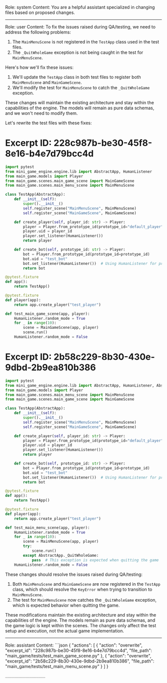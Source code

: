 Role: system
Content: You are a helpful assistant specialized in changing files based on proposed changes.
__________________
Role: user
Content: To fix the issues raised during QA/testing, we need to address the following problems:

1. The `MainMenuScene` is not registered in the `TestApp` class used in the test files.
2. The `_QuitWholeGame` exception is not being caught in the test for `MainMenuScene`.

Here's how we'll fix these issues:

1. We'll update the `TestApp` class in both test files to register both `MainMenuScene` and `MainGameScene`.
2. We'll modify the test for `MainMenuScene` to catch the `_QuitWholeGame` exception.

These changes will maintain the existing architecture and stay within the capabilities of the engine. The models will remain as pure data schemas, and we won't need to modify them.

Let's rewrite the test files with these fixes:

# Excerpt ID: 228c987b-be30-45f8-8e16-b4e7d79bcc4d
```python main_game/tests/test_main_game_scene.py
import pytest
from mini_game_engine.engine.lib import AbstractApp, HumanListener
from main_game.models import Player
from main_game.scenes.main_game_scene import MainGameScene
from main_game.scenes.main_menu_scene import MainMenuScene

class TestApp(AbstractApp):
    def __init__(self):
        super().__init__()
        self.register_scene("MainMenuScene", MainMenuScene)
        self.register_scene("MainGameScene", MainGameScene)

    def create_player(self, player_id: str) -> Player:
        player = Player.from_prototype_id(prototype_id="default_player")
        player.uid = player_id
        player.set_listener(HumanListener())
        return player

    def create_bot(self, prototype_id: str) -> Player:
        bot = Player.from_prototype_id(prototype_id=prototype_id)
        bot.uid = "test_bot"
        bot.set_listener(HumanListener())  # Using HumanListener for predictability in tests
        return bot

@pytest.fixture
def app():
    return TestApp()

@pytest.fixture
def player(app):
    return app.create_player("test_player")

def test_main_game_scene(app, player):
    HumanListener.random_mode = True
    for _ in range(10):
        scene = MainGameScene(app, player)
        scene.run()
    HumanListener.random_mode = False
```

# Excerpt ID: 2b58c229-8b30-430e-9dbd-2b9ea810b386
```python main_game/tests/test_main_menu_scene.py
import pytest
from mini_game_engine.engine.lib import AbstractApp, HumanListener, AbstractApp
from main_game.models import Player
from main_game.scenes.main_menu_scene import MainMenuScene
from main_game.scenes.main_game_scene import MainGameScene

class TestApp(AbstractApp):
    def __init__(self):
        super().__init__()
        self.register_scene("MainMenuScene", MainMenuScene)
        self.register_scene("MainGameScene", MainGameScene)

    def create_player(self, player_id: str) -> Player:
        player = Player.from_prototype_id(prototype_id="default_player")
        player.uid = player_id
        player.set_listener(HumanListener())
        return player

    def create_bot(self, prototype_id: str) -> Player:
        bot = Player.from_prototype_id(prototype_id=prototype_id)
        bot.uid = "test_bot"
        bot.set_listener(HumanListener())  # Using HumanListener for predictability in tests
        return bot

@pytest.fixture
def app():
    return TestApp()

@pytest.fixture
def player(app):
    return app.create_player("test_player")

def test_main_menu_scene(app, player):
    HumanListener.random_mode = True
    for _ in range(10):
        scene = MainMenuScene(app, player)
        try:
            scene.run()
        except AbstractApp._QuitWholeGame:
            pass  # This exception is expected when quitting the game
    HumanListener.random_mode = False
```

These changes should resolve the issues raised during QA/testing:

1. Both `MainMenuScene` and `MainGameScene` are now registered in the `TestApp` class, which should resolve the `KeyError` when trying to transition to `MainMenuScene`.
2. The test for `MainMenuScene` now catches the `_QuitWholeGame` exception, which is expected behavior when quitting the game.

These modifications maintain the existing architecture and stay within the capabilities of the engine. The models remain as pure data schemas, and the game logic is kept within the scenes. The changes only affect the test setup and execution, not the actual game implementation.
__________________
Role: assistant
Content: ```json
{
  "actions": [
    {
      "action": "overwrite",
      "excerpt_id": "228c987b-be30-45f8-8e16-b4e7d79bcc4d",
      "file_path": "main_game/tests/test_main_game_scene.py"
    },
    {
      "action": "overwrite",
      "excerpt_id": "2b58c229-8b30-430e-9dbd-2b9ea810b386",
      "file_path": "main_game/tests/test_main_menu_scene.py"
    }
  ]
}
```
__________________
